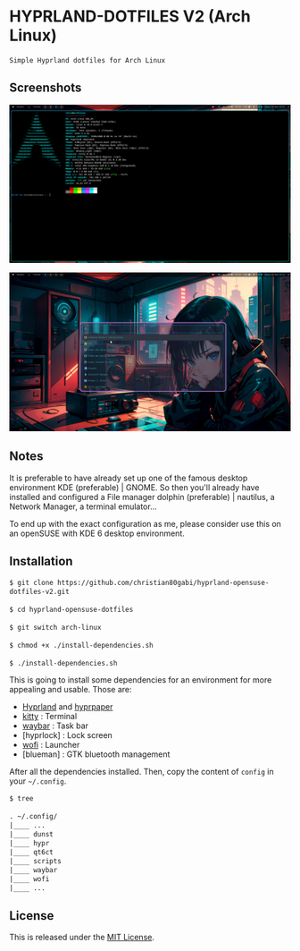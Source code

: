 # HYPRLAND-DOTFILES V2 (Arch Linux)

    Simple Hyprland dotfiles for Arch Linux


## Screenshots

![Desktop with Kitty](/screenshots/kitty.png "Desktop with Kitty")

![Desktop with Wofi](/screenshots/wofi.png "Desktop with Wofi")

## Notes

It is preferable to have already set up one of the famous desktop environment KDE (preferable) | GNOME. So then you'll already have installed and configured a File manager dolphin (preferable) | nautilus, a Network Manager, a terminal emulator...

To end up with the exact configuration as me, please consider use this on an openSUSE with KDE 6 desktop environment.

## Installation

```shell
$ git clone https://github.com/christian80gabi/hyprland-opensuse-dotfiles-v2.git

$ cd hyprland-opensuse-dotfiles

$ git switch arch-linux

$ chmod +x ./install-dependencies.sh

$ ./install-dependencies.sh
```

This is going to install some dependencies for an environment for more appealing and usable. Those are:

- [Hyprland] and [hyprpaper]
- [kitty] : Terminal
- [waybar] : Task bar
- [hyprlock] : Lock screen
- [wofi] : Launcher
- [blueman] : GTK bluetooth management

[hyprpaper]: https://wiki.hyprland.org/Useful-Utilities/Wallpapers/#hyprpaper
[Hyprland]: https://wiki.hyprland.org/Useful-Utilities/Must-have/
[kitty]: https://github.com/kovidgoyal/kitty
[waybar]: https://wiki.hyprland.org/Useful-Utilities/Status-Bars/#waybar
[wofi]: https://wiki.hyprland.org/Useful-Utilities/App-Launchers/#wofi

After all the dependencies installed. Then, copy the content of  `config` in your `~/.config`.

```shell
$ tree

. ~/.config/
|____ ...
|____ dunst
|____ hypr
|____ qt6ct
|____ scripts
|____ waybar
|____ wofi
|____ ...
```

## License

This is released under the [MIT License].

[MIT License]: LICENSE
